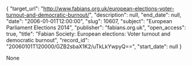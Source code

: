 {
  "target_url": "http://www.fabians.org.uk/european-elections-voter-turnout-and-democratic-burnout/", 
  "description": null, 
  "end_date": null, 
  "date": "2006-01-01T12:00:00", 
  "slug": 10607, 
  "subject": "European Parliament Elections 2014", 
  "publisher": "fabians.org.uk", 
  "open_access": true, 
  "title": "Fabian Society: European elections: Voter turnout and democratic burnout", 
  "record_id": "20060101T120000/GZB2sbaX1K2/uTkLkYwpyQ==", 
  "start_date": null
}

None